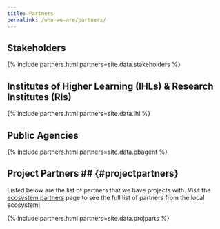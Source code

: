 ```yaml
---
title: Partners
permalink: /who-we-are/partners/
---
```

## Stakeholders  

{% include partners.html partners=site.data.stakeholders %}
  
## Institutes of Higher Learning (IHLs) & Research Institutes (RIs)

{% include partners.html partners=site.data.ihl %}
  
## Public Agencies  

{% include partners.html partners=site.data.pbagent %}
  
## Project Partners  ## {#projectpartners}

Listed below are the list of partners that we have projects with. Visit the [ecosystem partners](/industry/ecoparts) page to see the full list of partners from the local ecosystem!

{% include partners.html partners=site.data.projparts %}
